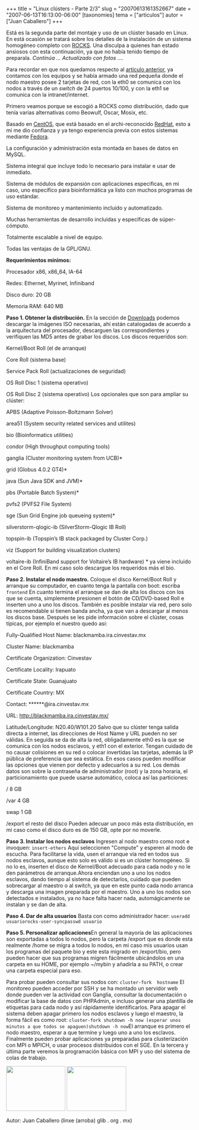 +++
title = "Linux clústers - Parte 2/3"
slug = "20070613161352667"
date = "2007-06-13T16:13:00-06:00"
[taxonomies]
tema = ["articulos"]
autor = ["Juan Caballero"]
+++

Está es la segunda parte del montaje y uso de un clúster basado en
Linux. En está ocasión se tratará sobre los detalles de la instalación
de un sistema homogéneo completo con
[ROCKS](http://www.rocksclusters.org/). Una disculpa a quienes han
estado ansiosos con esta continuación, ya que no había tenido tiempo de
preparala.
*Continúa ...
Actualizado con fotos ....*

<!-- more -->
Para recordar en que nos quedamos respecto al [artículo
anterior](http://www.glib.org.mx/article.php?story=20070320133500387),
ya contamos con los equipos y se había armado una red pequeña donde el
nodo maestro posee 2 tarjetas de red, con la eth0 se comunica con los
nodos a través de un *switch* de 24 puertos 10/100, y con la eth1 se
comunica con la intranet/internet.

Primero veamos porque se escogió a ROCKS como distribución, dado que
tenía varias alternativas como Beowulf, Oscar, Mosix, etc.

Basado en [CentOS](http://www.centos.org/), que está basado en el
archi-reconocido [RedHat](http://www.redhat.com/), esto a mi me dio
confianza y ya tengo experiencia previa con estos sistemas mediante
[Fedora](http://fedoraproject.org/).

La configuración y administración esta montada en bases de datos en
MySQL.

Sistema integral que incluye todo lo necesario para instalar e usar de
inmediato.

Sistema de módulos de expansión con aplicaciones especificas, en mi
caso, uno específico para bioinformática ya listo con muchos programas
de uso estándar.

Sistema de monitoreo y mantenimiento incluido y automatizado.

Muchas herramientas de desarrollo incluidas y especificas de
súper-cómputo.

Totalmente escalable a nivel de equipo.

Todas las ventajas de la GPL/GNU.

**Requerimientos mínimos:**

Procesador x86, x86_64, IA-64

Redes: Ethernet, Myrinet, Infiniband

Disco duro: 20 GB

Memoria RAM: 640 MB

**Paso 1. Obtener la distribución.**
En la sección de
[Downloads](http://www.rocksclusters.org/wordpress/?page_id=3) podemos
descargar la imágenes ISO necesarias, ahí están catalogadas de acuerdo a
la arquitectura del procesador, descarguen las correspondientes y
verifiquen las MD5 antes de grabar los discos.
Los discos requeridos son:

Kernel/Boot Roll (el de arranque)

Core Roll (sistema base)

Service Pack Roll (actualizaciones de seguridad)

OS Roll Disc 1 (sistema operativo)

OS Roll Disc 2 (sistema operativo)
Los opcionales que son para ampliar su clúster:

APBS (Adaptive Poisson-Boltzmann Solver)

area51 (System security related services and utilites)

bio (Bioinformatics utilities)

condor (High throughput computing tools)

ganglia (Cluster monitoring system from UCB)\*

grid (Globus 4.0.2 GT4)\*

java (Sun Java SDK and JVM)\*

pbs (Portable Batch System)\*

pvfs2 (PVFS2 File System)

sge (Sun Grid Engine job queueing system)\*

silverstorm-qlogic-ib (SilverStorm-Qlogic IB Roll)

topspin-ib (Topspin’s IB stack packaged by Cluster Corp.)

viz (Support for building visualization clusters)

voltaire-ib (InfiniBand support for Voltaire’s IB hardware)
\* ya viene incluido en el Core Roll.
En mi caso solo descargue los requeridos más el bio.

**Paso 2. Instalar el nodo maestro.**
Coloque el disco Kernel/Boot Roll y arranque su computador, en cuanto
tenga la pantalla con boot: escriba
`frontend`
En cuanto termina el arranque se dan de alta los discos con los que se
cuenta, simplemente presionen el botón de CD/DVD-based Roll e inserten
uno a uno los discos.
También es posible instalar vía red, pero solo es recomendable si tienen
banda ancha, ya que van a descargar al menos los discos base.
Después se les pide información sobre el clúster, cosas típicas, por
ejemplo el nuestro quedo así:

Fully-Qualified Host Name: blackmamba.ira.cinvestav.mx

Cluster Name: blackmamba

Certificate Organization: Cinvestav

Certificate Locality: Irapuato

Certificate State: Guanajuato

Certificate Country: MX

Contact: \*\*\*\*\*\*@ira.cinvestav.mx

URL: http://blackmamba.ira.cinvestav.mx/

Latitude/Longitude: N20.40/W101.20
Salvo que su clúster tenga salida directa a internet, las direcciones de
Host Name y URL pueden no ser válidas.
En seguida se da de alta la red, obligadamente eth0 es la que se
comunica con los nodos esclavos, y eth1 con el exterior. Tengan cuidado
de no causar colisiones en su red o colocar invertidas las tarjetas,
además la IP pública de preferencia que sea estática. En esos casos
pueden modificar las opciones que vienen por defecto y adecuarlos a su
red.
Los demás datos son sobre la contraseña de administrador (root) y la
zona horaria, el particionamiento que puede usarse automático, coloca
así las particiones:

/ 8 GB

/var 4 GB

swap 1 GB

/export el resto del disco
Pueden adecuar un poco más esta distribución, en mi caso como el disco
duro es de 150 GB, opte por no moverle.

**Paso 3. Instalar los nodos esclavos**
Ingresen al nodo maestro como root e invoquen:
`insert-ethers`
Aquí seleccionen "Compute" y esperen al modo de escucha.
Para facilitarse la vida, usen el arranque vía red en todos sus nodos
esclavos, aunque esto solo es válido si es un clúster homogéneo. Si no
lo es, inserten el disco de Kernel/Boot adecuado para cada nodo y no le
den parámetros de arranque.Ahora enciendan uno a uno los nodos esclavos,
dando tiempo al sistema de detectarlos, cuidado que pueden sobrecargar
al maestro o al switch, ya que en este punto cada nodo arranca y
descarga una imagen preparada por el maestro.
Uno a uno los nodos son detectados e instalados, ya no hace falta hacer
nada, automágicamente se instalan y se dan de alta.

**Paso 4. Dar de alta usuarios**
Basta con como administrador hacer:
`useradd usuariorocks-user-syncpasswd usuario`

**Paso 5. Personalizar aplicaciones**En general la mayoría de las
aplicaciones son exportadas a todos lo nodos, pero la carpeta /export
que es donde esta realmente /home se migra a todos lo nodos, en mi caso
mis usuarios usan los programas del paquete bio y este esta migrado en
/export/bio, pero pueden hacer que sus programas migren fácilmente
ubicándolos en una carpeta en su HOME, por ejemplo \~/mybin y añadirla a
su PATH, o crear una carpeta especial para eso.

Para probar pueden consultar sus nodos con:
`cluster-fork  hostname`
El monitoreo pueden acceder por SSH y se ha montado un servidor web
donde pueden ver la actividad con Ganglia, consultar la documentación o
modificar la base de datos con PHPAdmin, e incluso generar una plantilla
de etiquetas para cada nodo y así rápidamente identificarlos.
Para apagar el sistema deben apagar primero los nodos esclavos y luego
el maestro, la forma fácil es como root:
`cluster-fork shutdown -h now (esperar unos minutos a que todos se apaguen)shutdown -h now`El
arranque es primero el nodo maestro, esperar a que termine y luego uno a
uno los esclavos.
Finalmente pueden probar aplicaciones ya preparadas para clusterización
con MPI o MPICH, o usar procesos distribuidos con el SGE. En la tercera
y última parte veremos la programación básica con MPI y uso del sistema
de colas de trabajo.

[<img
src="http://www.glib.org.mx/images/articles/20070613161352667_2.png"
width="159" height="121" />](http://www.glib.org.mx/images/articles/20070613161352667_2_original.png "Ver imagen sin proporción")
[<img
src="http://www.glib.org.mx/images/articles/20070613161352667_3.png"
width="160" height="120" />](http://www.glib.org.mx/images/articles/20070613161352667_3_original.png "Ver imagen sin proporción")

Autor: Juan Caballero (linxe (arroba) glib . org . mx)
